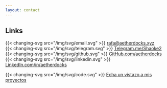 ```yaml
---
layout: contact
---
```

## Links
{{< changing-svg src="/img/svg/email.svg" >}} [rafa@aetherdocks.xyz](mailto:rafa@aetherdocks.xyz)    
{{< changing-svg src="/img/svg/telegram.svg" >}}  [Telegram.me/Shaoke2](https://t.me/shaoke2)    
{{< changing-svg src="/img/svg/github.svg" >}}  [GitHub.com/aetherdocks](https://github.com/aetherdocks)  
{{< changing-svg src="/img/svg/linkedin.svg" >}}  [LinkedIn.com/in/aetherdocks](https://linkedin.com/in/aetherdocks)  

{{< changing-svg src="/img/svg/code.svg" >}} [Echa un vistazo a mis proyectos](/proyectos)
